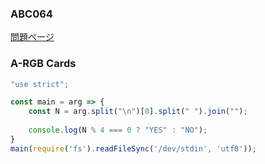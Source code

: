 ### ABC064
[問題ページ](https://atcoder.jp/contests/abc064/tasks)

### A-RGB Cards
```JavaScript
"use strict";

const main = arg => {
    const N = arg.split("\n")[0].split(" ").join("");
    
    console.log(N % 4 === 0 ? "YES" : "NO");
}
main(require('fs').readFileSync('/dev/stdin', 'utf8'));

```